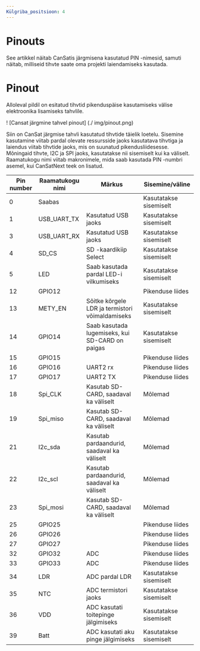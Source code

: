 ```yaml
---
Külgriba_positsioon: 4
---
```


# Pinouts

See artikkel näitab CanSatis järgmisena kasutatud PIN -nimesid, samuti näitab, milliseid tihvte saate oma projekti laiendamiseks kasutada.

# Pinout

Alloleval pildil on esitatud tihvtid pikenduspäise kasutamiseks välise elektroonika lisamiseks tahvlile.

! [Cansat järgmine tahvel pinout] (./ img/pinout.png)

Siin on CanSat järgmise tahvli kasutatud tihvtide täielik loetelu. Sisemine kasutamine viitab pardal olevate ressursside jaoks kasutatava tihvtiga ja laiendus viitab tihvtide jaoks, mis on suunatud pikendusliidesesse. Mõningaid tihvte, I2C ja SPI jaoks, kasutatakse nii sisemiselt kui ka väliselt. Raamatukogu nimi viitab makronimele, mida saab kasutada PIN -numbri asemel, kui CanSatNext teek on lisatud.

| Pin number | Raamatukogu nimi | Märkus | Sisemine/väline |
| ------------ | -------------- | ------------------------------------------------------------- | --------------------- |
|          0 | Saabas |                                                         | Kasutatakse sisemiselt |
|          1 | USB_UART_TX | Kasutatud USB jaoks | Kasutatakse sisemiselt |
|          3 | USB_UART_RX | Kasutatud USB jaoks | Kasutatakse sisemiselt |
|          4 | SD_CS | SD -kaardikiip Select | Kasutatakse sisemiselt |
|          5 | LED | Saab kasutada pardal LED-i vilkumiseks | Kasutatakse sisemiselt |
|         12 | GPIO12 |                                                         | Pikenduse liides |
|         13 | METY_EN | Sõitke kõrgele LDR ja termistori võimaldamiseks | Kasutatakse sisemiselt |
|         14 | GPIO14 | Saab kasutada lugemiseks, kui SD-CARD on paigas | Kasutatakse sisemiselt |
|         15 | GPIO15 |                                                         | Pikenduse liides |
|         16 | GPIO16 | UART2 rx | Pikenduse liides |
|         17 | GPIO17 | UART2 TX | Pikenduse liides |
|         18 | Spi_CLK | Kasutab SD-CARD, saadaval ka väliselt | Mõlemad |
|         19 | Spi_miso | Kasutab SD-CARD, saadaval ka väliselt | Mõlemad |
|         21 | I2c_sda | Kasutab pardaandurid, saadaval ka väliselt | Mõlemad |
|         22 | I2c_scl | Kasutab pardaandurid, saadaval ka väliselt | Mõlemad |
|         23 | Spi_mosi | Kasutab SD-CARD, saadaval ka väliselt | Mõlemad |
|         25 | GPIO25 |                                                         | Pikenduse liides |
|         26 | GPIO26 |                                                         | Pikenduse liides |
|         27 | GPIO27 |                                                         | Pikenduse liides |
|         32 | GPIO32 | ADC | Pikenduse liides |
|         33 | GPIO33 | ADC | Pikenduse liides |
|         34 | LDR | ADC pardal LDR | Kasutatakse sisemiselt |
|         35 | NTC | ADC termistori jaoks | Kasutatakse sisemiselt |
|         36 | VDD | ADC kasutati toitepinge jälgimiseks | Kasutatakse sisemiselt |
|         39 | Batt | ADC kasutati aku pinge jälgimiseks | Kasutatakse sisemiselt |